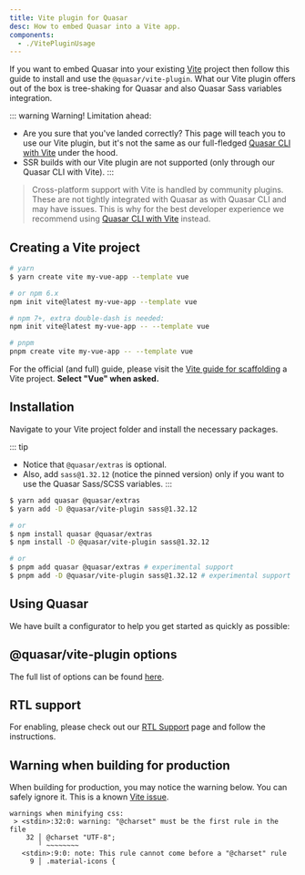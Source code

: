 ```yaml
---
title: Vite plugin for Quasar
desc: How to embed Quasar into a Vite app.
components:
  - ./VitePluginUsage
---
```


If you want to embed Quasar into your existing [Vite](https://vitejs.dev) project then follow this guide to install and use the `@quasar/vite-plugin`.
What our Vite plugin offers out of the box is tree-shaking for Quasar and also Quasar Sass variables integration.

::: warning Warning! Limitation ahead:
* Are you sure that you've landed correctly? This page will teach you to use our Vite plugin, but it's not the same as our full-fledged [Quasar CLI with Vite](/start/quasar-cli#installation-project-scaffolding) under the hood.
* SSR builds with our Vite plugin are not supported (only through our Quasar CLI with Vite).
:::

> Cross-platform support with Vite is handled by community plugins. These are not tightly integrated with Quasar as with Quasar CLI and may have issues. This is why for the best developer experience we recommend using [Quasar CLI with Vite](/start/quasar-cli#installation-project-scaffolding) instead.

## Creating a Vite project

``` bash
# yarn
$ yarn create vite my-vue-app --template vue

# or npm 6.x
npm init vite@latest my-vue-app --template vue

# npm 7+, extra double-dash is needed:
npm init vite@latest my-vue-app -- --template vue

# pnpm
pnpm create vite my-vue-app -- --template vue
```

For the official (and full) guide, please visit the [Vite guide for scaffolding](https://vitejs.dev/guide/#scaffolding-your-first-vite-project) a Vite project. **Select "Vue" when asked.**

## Installation

Navigate to your Vite project folder and install the necessary packages.

::: tip
* Notice that `@quasar/extras` is optional.
* Also, add `sass@1.32.12` (notice the pinned version) only if you want to use the Quasar Sass/SCSS variables.
:::

``` bash
$ yarn add quasar @quasar/extras
$ yarn add -D @quasar/vite-plugin sass@1.32.12

# or
$ npm install quasar @quasar/extras
$ npm install -D @quasar/vite-plugin sass@1.32.12

# or
$ pnpm add quasar @quasar/extras # experimental support
$ pnpm add -D @quasar/vite-plugin sass@1.32.12 # experimental support
```

## Using Quasar

We have built a configurator to help you get started as quickly as possible:

<vite-plugin-usage />

## @quasar/vite-plugin options

The full list of options can be found [here](https://github.com/quasarframework/quasar/blob/dev/vite-plugin/index.d.ts).

## RTL support

For enabling, please check out our [RTL Support](/options/rtl-support) page and follow the instructions.

## Warning when building for production

When building for production, you may notice the warning below. You can safely ignore it. This is a known [Vite issue](https://github.com/vitejs/vite/issues/4625).

```
warnings when minifying css:
 > <stdin>:32:0: warning: "@charset" must be the first rule in the file
    32 │ @charset "UTF-8";
       ╵ ~~~~~~~~
   <stdin>:9:0: note: This rule cannot come before a "@charset" rule
     9 │ .material-icons {
```
